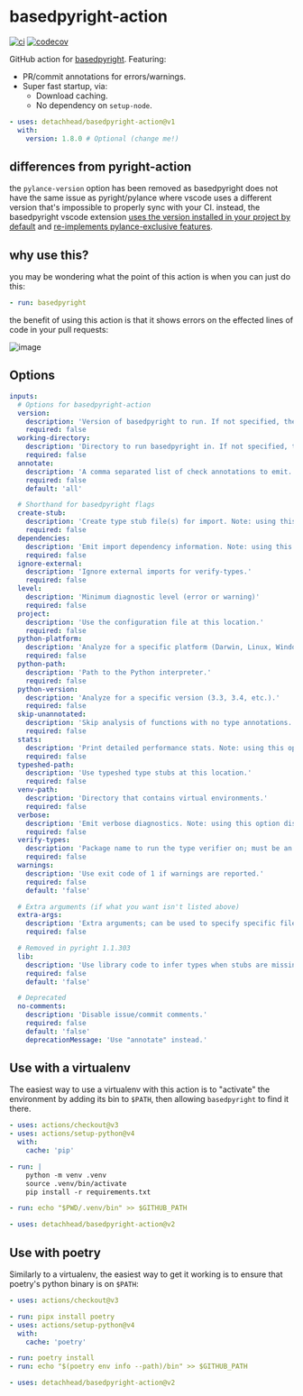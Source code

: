 # basedpyright-action

[![ci](https://github.com/detachhead/basedpyright-action/actions/workflows/ci.yml/badge.svg)](https://github.com/detachhead/basedpyright-action/actions/workflows/ci.yml)
[![codecov](https://codecov.io/gh/detachhead/basedpyright-action/branch/main/graph/badge.svg?token=5OMEFS2LQZ)](https://codecov.io/gh/detachhead/basedpyright-action)

GitHub action for [basedpyright](https://github.com/detachhead/basedpyright).
Featuring:

- PR/commit annotations for errors/warnings.
- Super fast startup, via:
  - Download caching.
  - No dependency on `setup-node`.

```yml
- uses: detachhead/basedpyright-action@v1
  with:
    version: 1.8.0 # Optional (change me!)
```

## differences from pyright-action

the `pylance-version` option has been removed as basedpyright does not have the
same issue as pyright/pylance where vscode uses a different version that's
impossible to properly sync with your CI. instead, the basedpyright vscode
extension
[uses the version installed in your project by default](https://detachhead.github.io/basedpyright/#/?id=ability-to-pin-the-version-used-by-vscode)
and
[re-implements pylance-exclusive features](https://detachhead.github.io/basedpyright/#/?id=re-implementing-pylance-exclusive-features).

## why use this?

you may be wondering what the point of this action is when you can just do this:

```yaml
- run: basedpyright
```

the benefit of using this action is that it shows errors on the effected lines of code in your pull requests:

![image](https://github.com/DetachHead/basedpyright-action/assets/57028336/a80dae2a-b85e-42b7-8e86-9ca1f6838e46)

## Options

```yml
inputs:
  # Options for basedpyright-action
  version:
    description: 'Version of basedpyright to run. If not specified, the latest version will be used.'
    required: false
  working-directory:
    description: 'Directory to run basedpyright in. If not specified, the repo root will be used.'
    required: false
  annotate:
    description: 'A comma separated list of check annotations to emit. May be "none"/"false", "errors", "warnings", or "all"/"true" (shorthand for "errors, warnings").'
    required: false
    default: 'all'

  # Shorthand for basedpyright flags
  create-stub:
    description: 'Create type stub file(s) for import. Note: using this option disables commenting.'
    required: false
  dependencies:
    description: 'Emit import dependency information. Note: using this option disables commenting.'
    required: false
  ignore-external:
    description: 'Ignore external imports for verify-types.'
    required: false
  level:
    description: 'Minimum diagnostic level (error or warning)'
    required: false
  project:
    description: 'Use the configuration file at this location.'
    required: false
  python-platform:
    description: 'Analyze for a specific platform (Darwin, Linux, Windows).'
    required: false
  python-path:
    description: 'Path to the Python interpreter.'
    required: false
  python-version:
    description: 'Analyze for a specific version (3.3, 3.4, etc.).'
    required: false
  skip-unannotated:
    description: 'Skip analysis of functions with no type annotations.'
    required: false
  stats:
    description: 'Print detailed performance stats. Note: using this option disables commenting.'
    required: false
  typeshed-path:
    description: 'Use typeshed type stubs at this location.'
    required: false
  venv-path:
    description: 'Directory that contains virtual environments.'
    required: false
  verbose:
    description: 'Emit verbose diagnostics. Note: using this option disables commenting.'
    required: false
  verify-types:
    description: 'Package name to run the type verifier on; must be an *installed* library. Any score under 100% will fail the build. Using this option disables commenting.'
    required: false
  warnings:
    description: 'Use exit code of 1 if warnings are reported.'
    required: false
    default: 'false'

  # Extra arguments (if what you want isn't listed above)
  extra-args:
    description: 'Extra arguments; can be used to specify specific files to check.'
    required: false

  # Removed in pyright 1.1.303
  lib:
    description: 'Use library code to infer types when stubs are missing.'
    required: false
    default: 'false'

  # Deprecated
  no-comments:
    description: 'Disable issue/commit comments.'
    required: false
    default: 'false'
    deprecationMessage: 'Use "annotate" instead.'
```

## Use with a virtualenv

The easiest way to use a virtualenv with this action is to "activate" the
environment by adding its bin to `$PATH`, then allowing `basedpyright` to find
it there.

```yml
- uses: actions/checkout@v3
- uses: actions/setup-python@v4
  with:
    cache: 'pip'

- run: |
    python -m venv .venv
    source .venv/bin/activate
    pip install -r requirements.txt

- run: echo "$PWD/.venv/bin" >> $GITHUB_PATH

- uses: detachhead/basedpyright-action@v2
```

## Use with poetry

Similarly to a virtualenv, the easiest way to get it working is to ensure that
poetry's python binary is on `$PATH`:

```yml
- uses: actions/checkout@v3

- run: pipx install poetry
- uses: actions/setup-python@v4
  with:
    cache: 'poetry'

- run: poetry install
- run: echo "$(poetry env info --path)/bin" >> $GITHUB_PATH

- uses: detachhead/basedpyright-action@v2
```
